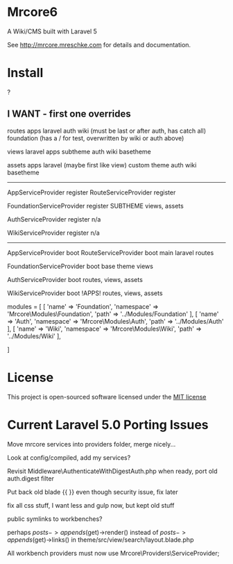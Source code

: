 # Mrcore6

A Wiki/CMS built with Laravel 5

See http://mrcore.mreschke.com for details and documentation.


# Install

?





I WANT - first one overrides
----------------------------

routes
	apps
	laravel
	auth
	wiki (must be last or after auth, has catch all)
	foundation (has a / for test, overwritten by wiki or auth above)

views
	laravel
	apps
	subtheme
	auth
	wiki
	basetheme

assets
	apps
	laravel (maybe first like view)
	custom theme
	auth
	wiki
	basetheme
	


-----------------
AppServiceProvider register
RouteServiceProvider register

FoundationServiceProvider register
	SUBTHEME views, assets

AuthServiceProvider register
	n/a

WikiServiceProvider register
	n/a

-----------------
AppServiceProvider boot
RouteServiceProvider boot
	main laravel routes

FoundationServiceProvider boot
	base theme views

AuthServiceProvider boot
	routes, views, assets

WikiServiceProvider boot
	!APPS!
	routes, views, assets






modules = [
	[
		'name' => 'Foundation',
		'namespace' => 'Mrcore\Modules\Foundation',
		'path' => '../Modules/Foundation'
	],
	[
		'name' => 'Auth',
		'namespace' => 'Mrcore\Modules\Auth',
		'path' => '../Modules/Auth'
	],
	[
		'name' => 'Wiki',
		'namespace' => 'Mrcore\Modules\Wiki',
		'path' => '../Modules/Wiki'
	],	



]










# License

This project is open-sourced software licensed under the [MIT license](http://mreschke.com/license/mit)




# Current Laravel 5.0 Porting Issues

Move mrcore services into providers folder, merge nicely...

Look at config/compiled, add my services?

Revisit Middleware\AuthenticateWithDigestAuth.php when ready, port old auth.digest filter

Put back old blade {{ }} even though security issue, fix later

fix all css stuff, I want less and gulp now, but kept old stuff

public symlinks to workbenches?

perhaps $posts->appends($get)->render() instead of $posts->appends($get)->links() in theme/src/view/search/layout.blade.php

All workbench providers must now use Mrcore\Providers\ServiceProvider;